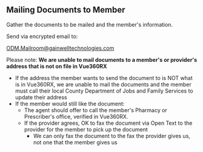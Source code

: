 ## Mailing Documents to Member
Gather the documents to be mailed and the member's information.

Send via encrypted email to:

ODM.Mailroom@gainwelltechnologies.com 

Please note: **We are unable to mail documents to a member's or provider's address that is not on file in Vue360RX**
  - If the address the member wants to send the document to is NOT what is in Vue360RX, we are unable to mail the documents and the member must call their local County Department of Jobs and Family Services to update their address
  - If the member would still like the document:
      - The agent should offer to call the member's Pharmacy or Prescriber's office, verified in Vue360RX.
      - If the provider agrees, OK to fax the document via Open Text to the provider for the member to pick up the document
          - We can only fax the document to the fax the provider gives us, not one that the member gives us

